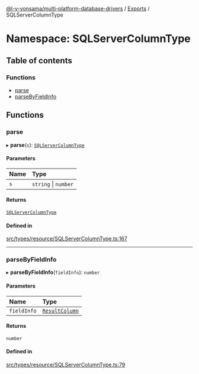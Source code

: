 [@l-v-yonsama/multi-platform-database-drivers](../README.md) / [Exports](../modules.md) / SQLServerColumnType

# Namespace: SQLServerColumnType

## Table of contents

### Functions

- [parse](SQLServerColumnType.md#parse)
- [parseByFieldInfo](SQLServerColumnType.md#parsebyfieldinfo)

## Functions

### parse

▸ **parse**(`s`): [`SQLServerColumnType`](../enums/SQLServerColumnType-1.md)

#### Parameters

| Name | Type |
| :------ | :------ |
| `s` | `string` \| `number` |

#### Returns

[`SQLServerColumnType`](../enums/SQLServerColumnType-1.md)

#### Defined in

[src/types/resource/SQLServerColumnType.ts:167](https://github.com/l-v-yonsama/db-drivers/blob/be9904d1860056b01c5e5e76712b978bc646dcd2/src/types/resource/SQLServerColumnType.ts#L167)

___

### parseByFieldInfo

▸ **parseByFieldInfo**(`fieldInfo`): `number`

#### Parameters

| Name | Type |
| :------ | :------ |
| `fieldInfo` | [`ResultColumn`](../modules.md#resultcolumn) |

#### Returns

`number`

#### Defined in

[src/types/resource/SQLServerColumnType.ts:79](https://github.com/l-v-yonsama/db-drivers/blob/be9904d1860056b01c5e5e76712b978bc646dcd2/src/types/resource/SQLServerColumnType.ts#L79)
